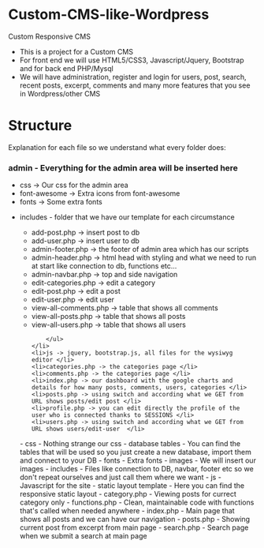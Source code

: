 # Custom-CMS-like-Wordpress
Custom Responsive CMS 

- This is a project for a Custom CMS
- For front end we will use HTML5/CSS3, Javascript/Jquery, Bootstrap and for back end PHP/Mysql
- We will have administration, register and login for users, post, search, recent posts, excerpt, 
comments and many more features that you see in Wordpress/other CMS 


# Structure
Explanation for each file so we understand what every folder does:

<h3>admin - Everything for the admin area will be inserted here </h3>
<ul>
    <li>css -> Our css for the admin area</li>
    <li>font-awesome -> Extra icons from font-awesome</li>
    <li>fonts -> Some extra fonts</li>
    <li>
        <p>includes - folder that we have our template for each circumstance</p>
        <ul>
            <li>add-post.php -> insert post to db </li>
            <li>add-user.php -> insert user to db </li>
            <li>admin-footer.php -> the footer of admin area which has our scripts </li>
            <li>admin-header.php -> html head with styling and what we need to run at start like connection to db, functions etc...  </li>
            <li>admin-navbar.php -> top and side navigation </li>
            <li>edit-categories.php -> edit a category</li>
            <li>edit-post.php -> edit a post</li>
            <li>edit-user.php -> edit user</li>
            <li>view-all-comments.php -> table that shows all comments</li>
            <li>view-all-posts.php -> table that shows all posts</li>
            <li>view-all-users.php -> table that shows all users</li>

        </ul>
    </li>
    <li>js -> jquery, bootstrap.js, all files for the wysiwyg editor </li>
    <li>categories.php -> the categories page </li>
    <li>comments.php -> the categories page </li>
    <li>index.php -> our dashboard with the google charts and details for how many posts, comments, users, categories </li>
    <li>posts.php -> using switch and according what we GET from URL shows posts/edit post </li>
    <li>profile.php -> you can edit directly the profile of the user who is connected thanks to SESSIONS </li>
    <li>users.php -> using switch and according what we GET from URL shows users/edit-user  </li>

</ul>
- css - Nothing strange our css
- database tables - You can find the tables that will be used so you just create a new database, import them and connect to your DB
- fonts - Extra fonts
- images - We will insert our images 
- includes - Files like connection to DB, navbar, footer etc so we don't repeat ourselves and just call them where we want
- js - Javascript for the site
- static layout template - Here you can find the responsive static layout
- category.php - Viewing posts for currect category only
- functions.php - Clean, maintainable code with functions that's called when needed anywhere
- index.php - Main page that shows all posts and we can have our navigation
- posts.php - Showing current post from excerpt from main page
- search.php - Search page when we submit a search at main page
